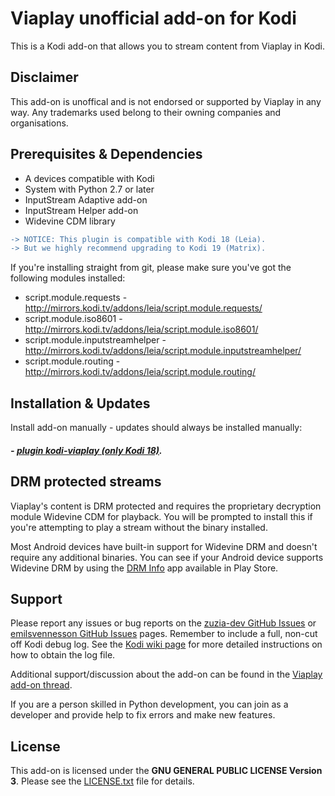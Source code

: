 ﻿# Viaplay unofficial add-on for Kodi
This is a Kodi add-on that allows you to stream content from Viaplay in Kodi.

## Disclaimer ##
This add-on is unoffical and is not endorsed or supported by Viaplay in any way. Any trademarks used belong to their owning companies and organisations.

## Prerequisites & Dependencies ##
 * A devices compatible with Kodi
 * System with Python 2.7 or later
 * InputStream Adaptive add-on
 * InputStream Helper add-on
 * Widevine CDM library

```diff
-> NOTICE: This plugin is compatible with Kodi 18 (Leia). 
-> But we highly recommend upgrading to Kodi 19 (Matrix). 
```

If you're installing straight from git, please make sure you've got the following modules installed:
 * script.module.requests - http://mirrors.kodi.tv/addons/leia/script.module.requests/
 * script.module.iso8601  - http://mirrors.kodi.tv/addons/leia/script.module.iso8601/
 * script.module.inputstreamhelper - http://mirrors.kodi.tv/addons/leia/script.module.inputstreamhelper/
 * script.module.routing  - http://mirrors.kodi.tv/addons/leia/script.module.routing/
 
## Installation & Updates ##
Install add-on manually - updates should always be installed manually:
##### - [plugin kodi-viaplay (only Kodi 18)](https://github.com/zuzia-dev/kodi-viaplay/archive/refs/heads/K18.zip).

## DRM protected streams ##
Viaplay's content is DRM protected and requires the proprietary decryption module Widevine CDM for playback. You will be prompted to install this if you're attempting to play a stream without the binary installed.
 
Most Android devices have built-in support for Widevine DRM and doesn't require any additional binaries. You can see if your Android device supports Widevine DRM by using the [DRM Info](https://play.google.com/store/apps/details?id=com.androidfung.drminfo) app available in Play Store.

## Support ##
Please report any issues or bug reports on the [zuzia-dev GitHub Issues](https://github.com/zuzia-dev/kodi-viaplay/issues) or
[emilsvennesson GitHub Issues](https://github.com/emilsvennesson/kodi-viaplay/issues) pages. Remember to include a full, non-cut off Kodi debug log. See the [Kodi wiki page](http://kodi.wiki/view/Log_file/Advanced) for more detailed instructions on how to obtain the log file.

Additional support/discussion about the add-on can be found in the [Viaplay add-on thread](https://forum.kodi.tv/showthread.php?tid=286387).

If you are a person skilled in Python development, you can join as a developer and provide help to fix errors and make new features.

## License ##
This add-on is licensed under the **GNU GENERAL PUBLIC LICENSE Version 3**. Please see the [LICENSE.txt](LICENSE.txt) file for details.
